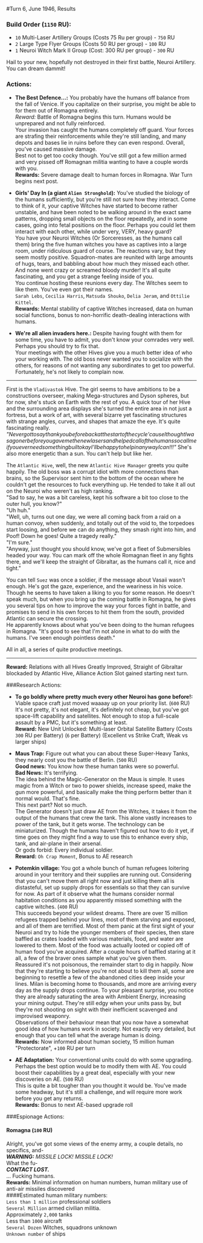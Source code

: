 #Turn 6, June 1946, Results

### Build Order (`1150` RU):
- `10` Multi-Laser Artillery Groups (Costs 75 Ru per group) - `750` RU
- `2` Large Type Flyer Groups (Costs 50 RU per group) - `100` RU
- `1` Neuroi Witch Mark II Group (Cost: 300 RU per group) - `300` RU

Hail to your new, hopefully not destroyed in their first battle, Neuroi Artillery.
You can dream dammit!

### Actions:
- **The Best Defence...:** You probably have the humans off balance from the fall of Venice. If you capitalize on their surprise, you might be able to for them out of Romagna entirely.  
*Reward:* Battle of Romagna begins this turn. Humans would be unprepared and not fully reinforced.  
Your invasion has caught the humans completely off guard. Your forces are strafing their reinforcements while they're still landing, and many depots and bases lie in ruins before they can even respond. Overall, you've caused massive damage.  
Best not to get too cocky though. You've still got a few million armed and very pissed off Romagnan militia wanting to have a couple words with you.  
**Rewards:** Severe damage dealt to human forces in Romagna. War Turn begins next post.  

- **Girls' Day In (a giant `Alien Stronghold`):** You've studied the biology of the humans sufficiently, but you're still not sure how they interact. Come to think of it, your captive Witches have started to become rather unstable, and have been noted to be walking around in the exact same patterns, dropping small objects on the floor repeatedly, and in some cases, going into fetal positions on the floor. Perhaps you could let them interact with each other, while under very, VERY, heavy guard?  
You have your Neuroi Witches (Or Sorceresses, as the humans call them) bring the five human witches you have as captives into a large room, under ridiculous guard of course. The reactions vary, but they seem mostly positive. Squadron-mates are reunited with large amounts of hugs, tears, and babbling about how much they missed each other. And none went crazy or screamed bloody murder! It's all quite fascinating, and you get a strange feeling inside of you.  
You continue hosting these reunions every day. The Witches seem to like them. You've even got their names.  
`Sarah Lebs`, `Cecilia Harris`, `Matsuda Shouko`, `Delia Jeram`, and `Ottilie Kittel`.  
**Rewards:** Mental stability of captive Witches increased, data on human social functions, bonus to non-horrific death-dealing interactions with humans.

- **We're all alien invaders here.:** Despite having fought with them for some time, you have to admit, you don't know your comrades very well. Perhaps you should try to fix that.  
Your meetings with the other Hives give you a much better idea of who your working with. The old boss never wanted you to socialize with the others, for reasons of not wanting any subordinates to get too powerful. Fortunately, he's not likely to complain now.

---

First is the `Vladivastok` Hive. The girl seems to have ambitions to be a constructions overseer, making Mega-structures and Dyson spheres, but for now, she's stuck on Earth with the rest of you. A quick tour of her Hive and the surrounding area displays she's turned the entire area in not just a fortress, but a work of art, with several bizarre yet fascinating structures with strange angles, curves, and shapes that amaze the eye. It's quite fascinating really.  
_"Nevergottosaythankyoubeforebackatthestartofthecycle'causeIthoughtIwasagonerbeforeyougavemethenewlasersandhelpedcallofthehumanssocallmeifyoueverneedsomethingbuiltokayI'llbehappytohelpinanywayIcan!!!"_
She's also more energetic than a sun. You can't help but like her.  

The `Atlantic Hive`, well, the new `Atlantic Hive Manager` greets you quite happily. The old boss was a corrupt idiot with more connections than brains, so the Supervisor sent him to the bottom of the ocean where he couldn't get the resources to fuck everything up. He tended to take it all out on the Neuroi who weren't as high ranking.  
"Sad to say, he was a bit careless, kept his software a bit too close to the outer hull, you know?"  
"Uh huh."  
"Well, uh, turns out one day, we were all coming back from a raid on a human convoy, when suddenly, and totally out of the void to, the torpedoes start loosing, and before we can do anything, they smash right into him, and Poof! Down he goes! Quite a tragedy really."  
"I'm sure."  
"Anyway, just thought you should know, we've got a fleet of Submersibles headed your way. You can mark off the whole Romagnan fleet in any fights there, and we'll keep the straight of Gibraltar, as the humans call it, nice and tight."

You can tell `Suez` was once a soldier, if the message about Vasaii wasn't enough. He's got the gaze, experience, and the weariness in his voice. Though he seems to have taken a liking to you for some reason. He doesn't speak much, but when you bring up the coming battle in Romagna, he gives you several tips on how to improve the way your forces fight in battle, and promises to send in his own forces to hit them from the south, provided Atlantic can secure the crossing.  
He apparently knows about what you've been doing to the human refugees in Romagna. "It's good to see that I'm not alone in what to do with the humans. I've seen enough pointless death."

All in all, a series of quite productive meetings.

---
**Reward:** Relations with all Hives Greatly Improved, Straight of Gibraltar blockaded by Atlantic Hive, Alliance Action Slot gained starting next turn.

###Research Actions:
- **To go boldly where pretty much every other Neuroi has gone before!:** Viable space craft just moved waaaay up on your priority list. (`600` RU)  
It's not pretty, it's not elegant, it's definitely not cheap, but you've got space-lift capability and satellites. Not enough to stop a full-scale assault by a PMC, but it's something at least.  
**Reward:** New Unit Unlocked: Multi-laser Orbital Satellite Battery (Costs `300` RU per Battery) (`6` per Battery) (Excellent vs Strike Craft, Weak vs larger ships)

- **Maus Trap:** Figure out what you can about these Super-Heavy Tanks, they nearly cost you the battle of Berlin. (`500` RU)  
**Good news:** You know how these human tanks were so powerful.  
**Bad News:** It's terrifying.  
The idea behind the Magic-Generator on the Maus is simple. It uses magic from a Witch or two to power shields, increase speed, make the gun more powerful, and basically make the thing perform better than it normal would. That's fine.  
This next part? Not so much.  
The Generator doesn't just draw AE from the Witches, it takes it from the output of the humans that crew the tank. This alone vastly increases to power of the tank, but it gets worse. The technology can be miniaturized. Though the humans haven't figured out how to do it yet, if time goes on they might find a way to use this to enhance every ship, tank, and air-plane in their arsenal.  
Or gods forbid: Every individual soldier.  
**Reward:** `Oh Crap Moment`, Bonus to AE research

- **Potemkin village:** You got a whole bunch of human refugees loitering around in your territory and their supplies are running out. Considering that you can't move them all right now and just killing them all is distasteful, set up supply drops for essentials so that they can survive for now. As part of it observe what the humans consider normal habitation conditions as you apparently missed something with the captive witches. (`400` RU)  
This succeeds beyond your wildest dreams. There are over 15 million refugees trapped behind your lines, most of them starving and exposed, and all of them are terrified. Most of them panic at the first sight of your Neuroi and try to hide the younger members of their species, then stare baffled as crates loaded with various materials, food, and water are lowered to them. Most of the food was actually looted or copied off of human food you've acquired. After a couple hours of baffled staring at it all, a few of the braver ones sample what you've given them.  
Reassured it's not poisonous, the remainder start to dig in happily. Now that they're starting to believe you're not about to kill them all, some are beginning to resettle a few of the abandoned cities deep inside your lines. Milan is becoming home to thousands, and more are arriving every day as the supply drops continue. To your pleasant surprise, you notice they are already saturating the area with Ambient Energy, increasing your mining output. They're still edgy when your units pass by, but they're not shooting on sight with their inefficient scavenged and improvised weaponry.  
Observations of their behaviour mean that you now have a somewhat good idea of how humans work in society. Not exactly very detailed, but enough that you can tell what the average human is doing.  
**Rewards:** Now informed about human society, 15 million human "Protectorate", +`100` RU per turn

- **AE Adaptation:** Your conventional units could do with some upgrading. Perhaps the best option would be to modify them with AE. You could boost their capabilities by a great deal, especially with your new discoveries on AE. (`500` RU)  
This is quite a bit tougher than you thought it would be. You've made some headway, but it's still a challenge, and will require more work before you get any returns.  
**Rewards:** Bonus to next AE-based upgrade roll

###Espionage Actions:
#### Romagna (`100` RU)  
Alright, you've got some views of the enemy army, a couple details, no specifics, and-  
***WARNING:**  MISSILE LOCK! MISSILE LOCK!*  
What the fu-  
***CONTACT LOST.***  
... Fucking humans.  
**Rewards:** Minimal information on human numbers, human military use of anti-air missiles discovered  
####Estimated human military numbers:  
`Less than 1 million` professional soldiers  
`Several Million` armed civilian militia.  
Approximately `2,000` tanks  
Less than `1000` aircraft  
`Several Dozen` Witches, squadrons unknown  
`Unknown number` of ships  
